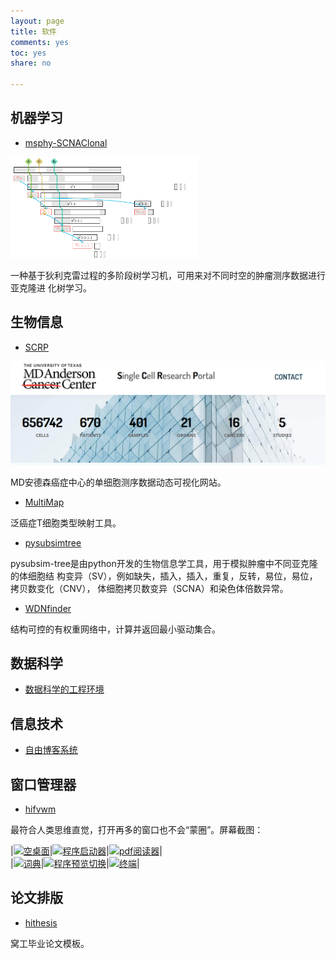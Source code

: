 ```yaml
---
layout: page
title: 软件
comments: yes
toc: yes
share: no

---
```


## 机器学习

* [msphy-SCNAClonal](https://github.com/dustincys/msphy-SCNAClonal)

<a class="fancybox" rel="msphy" href="https://raw.githubusercontent.com/dustincys/cn/assets/tree1.png" title="多阶段树"><img src="https://raw.githubusercontent.com/dustincys/cn/assets/tree1.png" alt="多阶段树" width=300 /></a>

一种基于狄利克雷过程的多阶段树学习机，可用来对不同时空的肿瘤测序数据进行亚克隆进
化树学习。

## 生物信息

* [SCRP](https://singlecell.mdanderson.org/)

<a class="fancybox" rel="SCRP" href="https://raw.githubusercontent.com/dustincys/cn/assets/scrp.png" title="SCRP"><img src="https://raw.githubusercontent.com/dustincys/cn/assets/scrp.png" alt="SCRP" /></a>

MD安德森癌症中心的单细胞测序数据动态可视化网站。

* [MultiMap](https://github.com/WangLab-ComputationalBiology/MultiMap)

泛癌症T细胞类型映射工具。

* [pysubsimtree](https://github.com/dustincys/pysubsimtree)

pysubsim-tree是由python开发的生物信息学工具，用于模拟肿瘤中不同亚克隆的体细胞结
构变异（SV），例如缺失，插入，插入，重复，反转，易位，易位，拷贝数变化（CNV），
体细胞拷贝数变异（SCNA）和染色体倍数异常。

* [WDNfinder](https://github.com/dustincys/WDNfinder)

结构可控的有权重网络中，计算并返回最小驱动集合。

## 数据科学

* [数据科学的工程环境](https://yanshuo.site/cn/tags/#%E6%95%B0%E6%8D%AE%E7%A7%91%E5%AD%A6%E6%9D%82%E8%B0%88)


## 信息技术

* [自由博客系统](https://yanshuo.site/cn/tags/#%E8%87%AA%E7%94%B1%E5%8D%9A%E5%AE%A2%E7%B3%BB%E7%BB%9F)


## 窗口管理器

* [hifvwm](https://github.com/dustincys/hifvwm)

最符合人类思维直觉，打开再多的窗口也不会“蒙圈”。屏幕截图：

|<a class="fancybox" rel="gallery1" href="https://raw.githubusercontent.com/dustincys/hifvwm/screenshots/screenshot-2020-04-27%5B00%3A16%5D.jpg" title="空桌面"><img src="https://raw.githubusercontent.com/dustincys/hifvwm/screenshots/screenshot-2020-04-27%5B00%3A16%5D.jpg" alt="空桌面" /></a>|<a class="fancybox" rel="gallery1" href="https://raw.githubusercontent.com/dustincys/hifvwm/screenshots/Screenshot%20from%202020-04-27%2000-22-12.png" title="程序启动器"><img src="https://raw.githubusercontent.com/dustincys/hifvwm/screenshots/Screenshot%20from%202020-04-27%2000-22-12.png" alt="程序启动器" /></a>|<a class="fancybox" rel="gallery1" href="https://raw.githubusercontent.com/dustincys/hifvwm/screenshots/screenshot-2020-04-27%5B00%3A19%5D.jpg" title="pdf阅读器"><img src="https://raw.githubusercontent.com/dustincys/hifvwm/screenshots/screenshot-2020-04-27%5B00%3A19%5D.jpg" alt="pdf阅读器" /></a>|  
|<a class="fancybox" rel="gallery1" href="https://raw.githubusercontent.com/dustincys/hifvwm/screenshots/screenshot-2020-04-27%5B00%3A20%5D.jpg" title="词典"><img src="https://raw.githubusercontent.com/dustincys/hifvwm/screenshots/screenshot-2020-04-27%5B00%3A20%5D.jpg" alt="词典" /></a>|<a class="fancybox" rel="gallery1" href="https://raw.githubusercontent.com/dustincys/hifvwm/screenshots/screenshot-2020-04-27%5B00%3A23%5D.jpg" title="程序预览切换"><img src="https://raw.githubusercontent.com/dustincys/hifvwm/screenshots/screenshot-2020-04-27%5B00%3A23%5D.jpg" alt="程序预览切换" /></a>|<a class="fancybox" rel="gallery1" href="https://raw.githubusercontent.com/dustincys/hifvwm/screenshots/screenshot-2020-04-27%5B00%3A24%5D.jpg" title="终端"><img src="https://raw.githubusercontent.com/dustincys/hifvwm/screenshots/screenshot-2020-04-27%5B00%3A24%5D.jpg" alt="终端" /></a>|


## 论文排版

* [hithesis](https://github.com/hithesis/hithesis)

窝工毕业论文模板。


